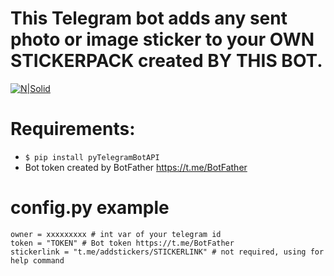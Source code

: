 # This Telegram bot adds any sent photo or image sticker to your OWN STICKERPACK created BY THIS BOT.

[![N|Solid](https://github.com/BobVolskiy/adding-to-your-stickerpack/blob/main/logoheader2.png?raw=true)](https://twitter.com/bob_volskiy)


# Requirements: 
  - `$ pip install pyTelegramBotAPI`
  - Bot token created by BotFather https://t.me/BotFather

# config.py example
```
owner = xxxxxxxxx # int var of your telegram id
token = "TOKEN" # Bot token https://t.me/BotFather
stickerlink = "t.me/addstickers/STICKERLINK" # not required, using for help command
```
